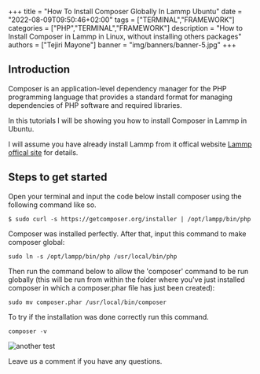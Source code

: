 +++
title = "How To Install Composer Globally In Lammp Ubuntu"
date = "2022-08-09T09:50:46+02:00"
tags = ["TERMINAL","FRAMEWORK"]
categories = ["PHP","TERMINAL","FRAMEWORK"]
description = "How to Install Composer in Lammp in Linux, without installing others packages"
authors = ["Tejiri Mayone"]
banner = "img/banners/banner-5.jpg"
+++

## Introduction
Composer is an application-level dependency manager for the PHP programming language that provides a standard format for managing dependencies of PHP software and required libraries. 

In this tutorials I will be showing you how to install Composer in Lammp in Ubuntu. 

I will assume you have already install Lammp from it offical website [Lammp offical site](https://www.apachefriends.org/download.html) for details.


## Steps to get started

Open your terminal and input the code below install composer using the following command like so.

```
$ sudo curl -s https://getcomposer.org/installer | /opt/lampp/bin/php
```

Composer was installed perfectly. After that, input this command to make composer global:

```
sudo ln -s /opt/lampp/bin/php /usr/local/bin/php
```
Then run the command below to allow the 'composer' command to be run globally (this will be run from within the folder where you've just installed composer in which a composer.phar file has just been created):

```
sudo mv composer.phar /usr/local/bin/composer
```

To try if the installation was done correctly run this command.

```
composer -v
```

![another test](/img/post/dipbits-composer.png)



Leave us a comment if you have any questions.